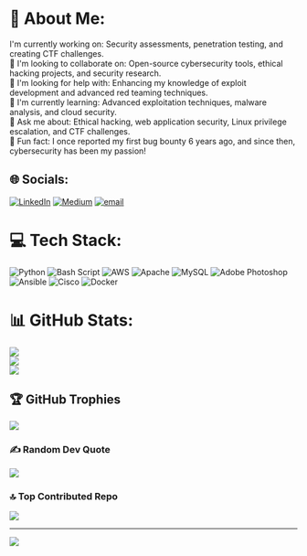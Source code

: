 # 💫 About Me:
I'm currently working on: Security assessments, penetration testing, and creating CTF challenges.<br>🔹 I'm looking to collaborate on: Open-source cybersecurity tools, ethical hacking projects, and security research.<br>🔹 I'm looking for help with: Enhancing my knowledge of exploit development and advanced red teaming techniques.<br>🔹 I'm currently learning: Advanced exploitation techniques, malware analysis, and cloud security.<br>🔹 Ask me about: Ethical hacking, web application security, Linux privilege escalation, and CTF challenges.<br>🔹 Fun fact: I once reported my first bug bounty 6 years ago, and since then, cybersecurity has been my passion!


## 🌐 Socials:
[![LinkedIn](https://img.shields.io/badge/LinkedIn-%230077B5.svg?logo=linkedin&logoColor=white)](https://linkedin.com/in/roottaken) [![Medium](https://img.shields.io/badge/Medium-12100E?logo=medium&logoColor=white)](https://medium.com/@nafish) [![email](https://img.shields.io/badge/Email-D14836?logo=gmail&logoColor=white)](mailto:nafisandal@gmail.com) 

# 💻 Tech Stack:
![Python](https://img.shields.io/badge/python-3670A0?style=for-the-badge&logo=python&logoColor=ffdd54) ![Bash Script](https://img.shields.io/badge/bash_script-%23121011.svg?style=for-the-badge&logo=gnu-bash&logoColor=white) ![AWS](https://img.shields.io/badge/AWS-%23FF9900.svg?style=for-the-badge&logo=amazon-aws&logoColor=white) ![Apache](https://img.shields.io/badge/apache-%23D42029.svg?style=for-the-badge&logo=apache&logoColor=white) ![MySQL](https://img.shields.io/badge/mysql-4479A1.svg?style=for-the-badge&logo=mysql&logoColor=white) ![Adobe Photoshop](https://img.shields.io/badge/adobe%20photoshop-%2331A8FF.svg?style=for-the-badge&logo=adobe%20photoshop&logoColor=white) ![Ansible](https://img.shields.io/badge/ansible-%231A1918.svg?style=for-the-badge&logo=ansible&logoColor=white) ![Cisco](https://img.shields.io/badge/cisco-%23049fd9.svg?style=for-the-badge&logo=cisco&logoColor=black) ![Docker](https://img.shields.io/badge/docker-%230db7ed.svg?style=for-the-badge&logo=docker&logoColor=white)
# 📊 GitHub Stats:
![](https://github-readme-stats.vercel.app/api?username=zenotiya&theme=shadow_green&hide_border=false&include_all_commits=false&count_private=false)<br/>
![](https://github-readme-streak-stats.herokuapp.com/?user=zenotiya&theme=shadow_green&hide_border=false)<br/>
![](https://github-readme-stats.vercel.app/api/top-langs/?username=zenotiya&theme=shadow_green&hide_border=false&include_all_commits=false&count_private=false&layout=compact)

## 🏆 GitHub Trophies
![](https://github-profile-trophy.vercel.app/?username=zenotiya&theme=dark&no-frame=false&no-bg=true&margin-w=4)

### ✍️ Random Dev Quote
![](https://quotes-github-readme.vercel.app/api?type=horizontal&theme=radical)

### 🔝 Top Contributed Repo
![](https://github-contributor-stats.vercel.app/api?username=zenotiya&limit=5&theme=dark&combine_all_yearly_contributions=true)

---
[![](https://visitcount.itsvg.in/api?id=zenotiya&icon=0&color=3)](https://visitcount.itsvg.in)

<!-- Proudly created with GPRM ( https://gprm.itsvg.in ) -->
